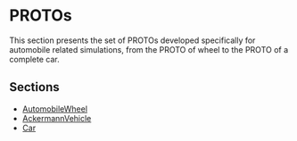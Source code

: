 # PROTOs

This section presents the set of PROTOs developed specifically for automobile
related simulations, from the PROTO of wheel to the PROTO of a complete car.

## Sections
- [AutomobileWheel](automobilewheel.md)
- [AckermannVehicle](ackermannvehicle.md)
- [Car](car.md)
